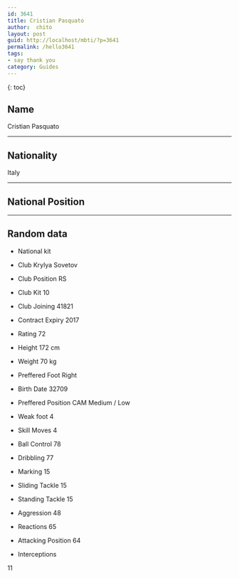 ```yaml
---
id: 3641
title: Cristian Pasquato
author:  chito 
layout: post
guid: http://localhost/mbti/?p=3641
permalink: /hello3641
tags:
- say thank you
category: Guides
---
```



{: toc}


## Name  
Cristian Pasquato 

* * *

## Nationality  
Italy 

* * *

## National Position 

* * *

## Random data 

  * National kit 
  * Club 
Krylya Sovetov 

  * Club Position 
RS 

  * Club Kit 
10 

  * Club Joining 
41821 

  * Contract Expiry 
2017 

  * Rating 
72 

  * Height 
172 cm 

  * Weight 
70 kg 

  * Preffered Foot 
Right 

  * Birth Date 
32709 

  * Preffered Position 
CAM Medium / Low 

  * Weak foot 
4 

  * Skill Moves 
4 

  * Ball Control 
78 

  * Dribbling 
77 

  * Marking 
15 

  * Sliding Tackle 
15 

  * Standing Tackle 
15 

  * Aggression 
48 

  * Reactions 
65 

  * Attacking Position 
64 

  * Interceptions 

11</ul>